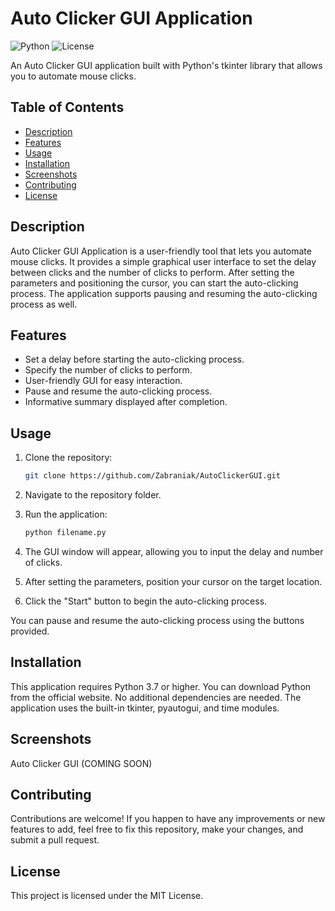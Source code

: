 # Auto Clicker GUI Application

![Python](https://img.shields.io/badge/python-v3.7%2B-blue)
![License](https://img.shields.io/badge/license-MIT-green)

An Auto Clicker GUI application built with Python's tkinter library that allows you to automate mouse clicks.

## Table of Contents

- [Description](#description)
- [Features](#features)
- [Usage](#usage)
- [Installation](#installation)
- [Screenshots](#screenshots)
- [Contributing](#contributing)
- [License](#license)

## Description

Auto Clicker GUI Application is a user-friendly tool that lets you automate mouse clicks. It provides a simple graphical user interface to set the delay between clicks and the number of clicks to perform. After setting the parameters and positioning the cursor, you can start the auto-clicking process. The application supports pausing and resuming the auto-clicking process as well.

## Features

- Set a delay before starting the auto-clicking process.
- Specify the number of clicks to perform.
- User-friendly GUI for easy interaction.
- Pause and resume the auto-clicking process.
- Informative summary displayed after completion.

## Usage

1. Clone the repository:

   ```sh
   git clone https://github.com/Zabraniak/AutoClickerGUI.git

2. Navigate to the repository folder.

3. Run the application:

   ```sh
   python filename.py

4. The GUI window will appear, allowing you to input the delay and number of clicks.

5. After setting the parameters, position your cursor on the target location.

6. Click the "Start" button to begin the auto-clicking process.

You can pause and resume the auto-clicking process using the buttons provided.

## Installation
This application requires Python 3.7 or higher. You can download Python from the official website.
No additional dependencies are needed. The application uses the built-in tkinter, pyautogui, and time modules.

## Screenshots
Auto Clicker GUI (COMING SOON)

## Contributing
Contributions are welcome! If you happen to have any improvements or new features to add, feel free to fix this repository, make your changes, and submit a pull request.

## License
This project is licensed under the MIT License.
